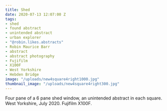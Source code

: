 ```yaml
---
title: Shed
date: 2020-07-13 12:07:00 Z
tags:
- shed
- found abstract
- unintended abstract
- urban explorer
- "@robin.likes.abstracts"
- Robin Maurice Barr
- abstract
- abstract photography
- Fujifilm
- X100F
- West Yorkshire
- Hebden Bridge
image: "/uploads/new4square4right1000.jpg"
thumbnail_image: "/uploads/new4square4right300.jpg"
---
```


Four pane of a 6 pane shed window, an unintended abstract in each square. West Yorkshire, July 2020. Fujifilm X100F.